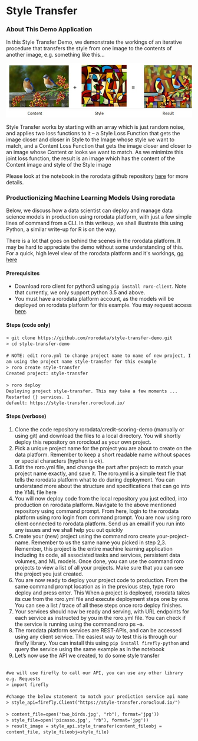 # Style Transfer

### About This Demo Application
In this Style Transfer Demo, we demonstrate the workings of an iterative procedure that transfers the style from one image to the contents of another image, e.g. something like this…

![alt-text](stylex.jpg)

Style Transfer works by starting with an array which is just random noise, and applies two loss functions to it – a Style Loss Function that gets the image closer and closer in Style to the Image whose style we want to match, and a Content Loss Function that gets the image closer and closer to an image whose Content or looks we want to match. As we minimize this joint loss function, the result is an image which has the content of the Content image and style of the Style image

Please look at the notebook in the rorodata github repository [here](https://github.com/rorodata/style-transfer-demo/blob/master/notebooks/Style_Transfer_NB.ipynb) for more details.

### Productionizing Machine Learning Models Using rorodata 
Below, we discuss how a data scientist can deploy and manage data science models in production using rorodata platform, with just a few simple lines of command from a CLI. In this writeup, we shall illustrate this using Python, a similar write-up for R is on the way. 

There is a lot that goes on behind the scenes in the rorodata platform. It may be hard to appreciate the demo without some understanding of this. For a quick, high level view of the rorodata platform and it's workings, [go here](https://github.com/rorodata/documents/blob/master/about-rorodata.md)


#### Prerequisites
- Download roro client for python3 using `pip install roro-client`. Note that currently, we only support python 3.5 and above.
- You must have a rorodata platform account, as the models will be deployed on rorodata platform for this example. You may request access [here](http://www.rorodata.com). 

#### Steps (code only)
```
> git clone https://github.com/rorodata/style-transfer-demo.git
> cd style-transfer-demo

# NOTE: edit roro.yml to change project name to name of new project, I am using the project name style-transfer for this example
> roro create style-transfer
Created project: style-transfer

> roro deploy
Deploying project style-transfer. This may take a few moments ...
Restarted {} services. 1
default: https://style-transfer.rorocloud.io/

```


#### Steps (verbose)
1.	Clone the code repository rorodata/credit-scoring-demo (manually or using git) and download the files to a local directory. You will shortly deploy this repository on rorocloud as your own project.
2.	Pick a unique project name for the project you are about to create on the data platform. Remember to keep a short readable name without spaces or special characters (hyphen is ok). 
3.	Edit the roro.yml file, and change the part after project: to match your project name exactly, and save it. The roro.yml is a simple text file that tells the rorodata platform what to do during deployment. You can understand more about the structure and specifications that can go into the YML file here 
4.	You will now deploy code from the local repository you just edited, into production on rorodata platform.  Navigate to the above mentioned repository using command prompt. From here, login to the rorodata platform using roro login from command prompt. You are now using roro client connected to rorodata platform. Send us an email if you run into any issues and we shall help you out quickly
5.	Create your (new) project using the command roro create your-project-name. Remember to us the same name you picked in step 2,3. Remember, this project is the entire machine learning application including its code, all associated tasks and services, persistent data volumes, and ML models. Once done, you can use the command roro projects to view a list of all your projects. Make sure that you can see the project you just created.
6.	You are now ready to deploy your project code to production. From the same command prompt location as in the previous step, type roro deploy and press enter. This When a project is deployed, rorodata takes its cue from the roro.yml file and execute deployment steps one by one. You can see a list / trace of all these steps once roro deploy finishes.
7.	Your services should now be ready and serving, with URL endpoints for each service as instructed by you in the roro.yml file.   You can check if the service is running using the command roro ps –a.  
9.	The rorodata platform services are REST-APIs, and can be accessed using any client service. The easiest way to test this is through our firefly library. You can install this using `pip install firefly-python` and query the service using the same example as in the notebook
10.	Let’s now use the API we created, to do some style transfer


```

#we will use firefly to call our API, you can use any other library e.g. Requests
> import firefly

#change the below statement to match your prediction service api name
> style_api=firefly.Client("https://style-transfer.rorocloud.io/")

> content_file=open('two_birds.jpg', "rb"), format='jpg'))
> style_file=open('picasso.jpg', "rb"), format='jpg'))
> result_image = style_api.style_transfer(content_fileobj = content_file, style_fileobj=style_file)

```

